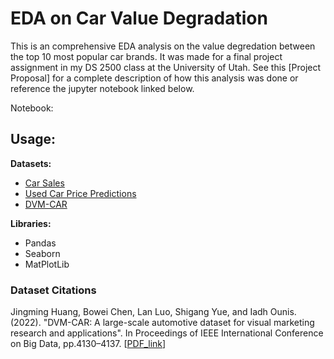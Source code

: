 
# EDA on Car Value Degradation
This is an comprehensive EDA analysis on the value degredation between the top 10 most popular car brands. It was made for a final project assignment in my DS 2500 class at the University of Utah. See this [Project Proposal] for a complete description of how this analysis was done or reference the jupyter notebook linked below.

Notebook:

## Usage:
**Datasets:**
 - [Car Sales]("https://www.kaggle.com/datasets/gagandeep16/car-sales")
 - [Used Car Price Predictions]("https://www.kaggle.com/datasets/harikrishnareddyb/used-car-price-predictions?resource=download")
 - [DVM-CAR]("https://deepvisualmarketing.github.io/")

**Libraries:**
 - Pandas
 - Seaborn
 - MatPlotLib

### Dataset Citations
Jingming Huang, Bowei Chen, Lan Luo, Shigang Yue, and Iadh Ounis. (2022). "DVM-CAR: A large-scale automotive dataset for visual marketing research and applications". In Proceedings of IEEE International Conference on Big Data, pp.4130–4137. [[PDF_link]("https://arxiv.org/pdf/2109.00881")]
